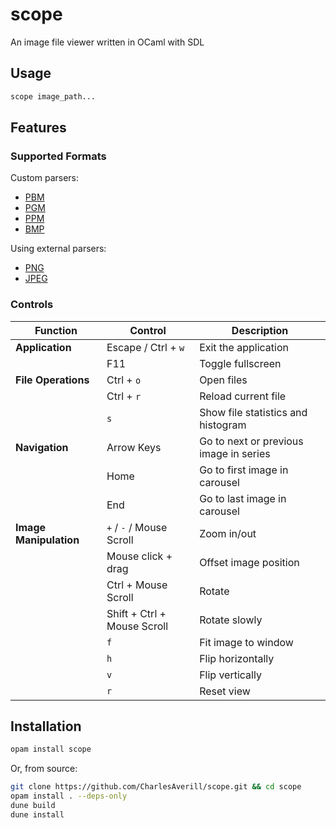 # scope

An image file viewer written in OCaml with SDL

## Usage

```bash
scope image_path...
```

## Features

### Supported Formats

Custom parsers:
- [PBM](lib/formats/netpbm/pbm.ml)
- [PGM](lib/formats/netpbm/pgm.ml)
- [PPM](lib/formats/netpbm/ppm.ml)
- [BMP](lib/formats/bmp.ml)

Using external parsers:
- [PNG](lib/formats/extern/sdl_img.ml)
- [JPEG](lib/formats/extern/sdl_img.ml)

### Controls

| Function               | Control                     | Description                            |
| -------------------    | --------------------------- | -------------------------------------- |
| **Application**        | Escape / Ctrl + `w`         | Exit the application                   |
|                        | F11                         | Toggle fullscreen                      |
| **File Operations**    | Ctrl + `o`                  | Open files                             |
|                        | Ctrl + `r`                  | Reload current file                    |
|                        | `s`                         | Show file statistics and histogram     |
| **Navigation**         | Arrow Keys                  | Go to next or previous image in series |
|                        | Home                        | Go to first image in carousel          |
|                        | End                         | Go to last image in carousel           |
| **Image Manipulation** | `+` / `-` / Mouse Scroll    | Zoom in/out                            |
|                        | Mouse click + drag          | Offset image position                  |
|                        | Ctrl + Mouse Scroll         | Rotate                                 |
|                        | Shift + Ctrl + Mouse Scroll | Rotate slowly                          |
|                        | `f`                         | Fit image to window                    |
|                        | `h`                         | Flip horizontally                      |
|                        | `v`                         | Flip vertically                        |
|                        | `r`                         | Reset view                             |

## Installation

```bash
opam install scope
```

Or, from source:

```bash
git clone https://github.com/CharlesAverill/scope.git && cd scope
opam install . --deps-only
dune build
dune install
```
